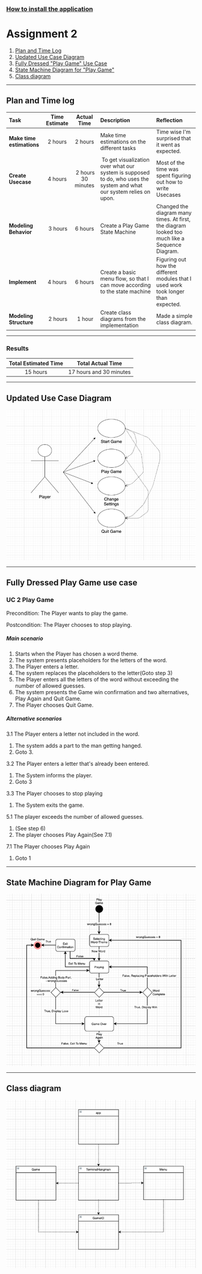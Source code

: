 ### [How to install the application](Terminal-Hangman/README.md)

# Assignment 2
1. [Plan and Time Log](#plan-and-time-log)
2. [Updated Use Case Diagram](#updated-use-case-diagram)
3. [Fully Dressed "Play Game" Use Case](#fully-dressed-play-game-use-case)
4. [State Machine Diagram for "Play Game"](#state-machine-diagram-for-play-game)
6. [Class diagram](#class-diagram)

***

## Plan and Time log
|   Task   |   Time Estimate   |   Actual Time |   Description | Reflection |
|   :------ |   :----------:    |   :--------:  |   :--- |:---
| **Make time estimations** | 2 hours | 2 hours | Make time estimations on the different tasks | Time wise I'm surprised that it went as expected. |
| **Create Usecase** | 4 hours | 2 hours 30 minutes | To get visualization over what our system is supposed to do, who uses the system and what our system relies on upon.| Most of the time was spent figuring out how to write Usecases |
| **Modeling Behavior** | 3 hours | 6 hours |   Create a Play Game State Machine | Changed the diagram many times. At first, the diagram looked too much like a Sequence Diagram.   |
| **Implement** | 4 hours | 6 hours | Create a basic menu flow, so that I can move according to the state machine | Figuring out how the different modules that I used work took longer than expected. |
| **Modeling Structure** | 2 hours | 1 hour | Create class diagrams from the implementation | Made a simple class diagram. | 

***

### Results
|   Total Estimated Time | Total Actual Time | 
| :------:               | :-------:         |
|   15 hours             | 17 hours and 30 minutes |


***

## Updated Use Case Diagram

![Alt text][UCDIAGRAM]

[UCDIAGRAM]: Project-Documentation/Images/Usecase-Model.png "A Use Case Diagram"

***

## Fully Dressed Play Game use case

### UC 2 Play Game

Precondition: The Player wants to play the game.

Postcondition: The Player chooses to stop playing.

##### Main scenario

1. Starts when the Player has chosen a word theme.
2. The system presents placeholders for the letters of the word.
3. The Player enters a letter.
4. The system replaces the placeholders to the letter(Goto step 3)
5. The Player enters all the letters of the word without exceeding the number of allowed guesses.
6. The system presents the Game win confirmation and two alternatives, Play Again and Quit Game.
7. The Player chooses Quit Game.

##### Alternative scenarios

3.1 The Player enters a letter not included in the word.

1. The system adds a part to the man getting hanged.
2. Goto 3.

3.2 The Player enters a letter that's already been entered.

1. The System informs the player.
2. Goto 3

3.3 The Player chooses to stop playing

1. The System exits the game.

5.1 The player exceeds the number of allowed guesses.
1. (See step 6)
2. The player chooses Play Again(See 7.1)

7.1 The Player chooses Play Again
1. Goto 1

***

## State Machine Diagram for Play Game

![Alt text][STATEMACHINE]

[STATEMACHINE]: Project-Documentation/Images/Play-Game-State-Machine.png "A State Diagram"

***


## Class diagram

![Alt text][CLASSDIAGRAM]

[CLASSDIAGRAM]: Project-Documentation/Images/Class-Diagram.png "A Class Diagram"